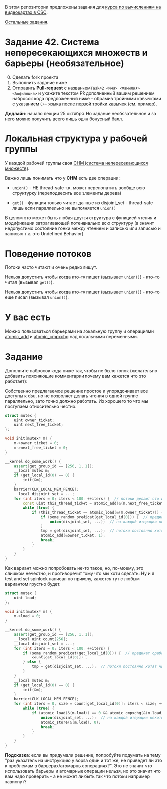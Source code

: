 В этом репозитории предложены задания для [курса по вычислениям на видеокартах в CSC](https://compscicenter.ru/courses/video_cards_computation/2021-autumn/).

[Остальные задания](https://github.com/GPGPUCourse/GPGPUTasks2021/).

# Задание 42. Система непересекающихся множеств и барьеры (необязательное)

0. Сделать fork проекта
1. Выполнить задание ниже
2. Отправить **Pull-request** с названием```Task42 <Имя> <Фамилия> <Аффиляция>``` и укажите текстом PR дополненный вашим решением набросок кода предложенный ниже - обрамив тройными кавычками с указанием ```C++``` языка [после первой тройки кавычек](https://docs.github.com/en/free-pro-team@latest/github/writing-on-github/creating-and-highlighting-code-blocks#fenced-code-blocks) (см. [пример](https://github.com/GPGPUCourse/GPGPUTasks2021/blame/task42/README.md#L45-L63)).

**Дедлайн**: начало лекции 25 октября. Но задание необязательное и за него можно получить всего лишь один бонусный балл.

Локальная структура у рабочей группы
=========

У каждой рабочей группы своя [СНМ (система непересекающихся множеств)](https://neerc.ifmo.ru/wiki/index.php?title=%D0%A1%D0%9D%D0%9C_(%D1%80%D0%B5%D0%B0%D0%BB%D0%B8%D0%B7%D0%B0%D1%86%D0%B8%D1%8F_%D1%81_%D0%BF%D0%BE%D0%BC%D0%BE%D1%89%D1%8C%D1%8E_%D0%BB%D0%B5%D1%81%D0%B0_%D0%BA%D0%BE%D1%80%D0%BD%D0%B5%D0%B2%D1%8B%D1%85_%D0%B4%D0%B5%D1%80%D0%B5%D0%B2%D1%8C%D0%B5%D0%B2)).

Важно лишь понимать что у **СНМ** есть две операции:

- ```union()``` - НЕ thread-safe т.к. может перелопатить вообще всю структурку (переподвесить все элементы дерева)

- ```get()``` - функция только читает данные из disjoint_set - thread-safe лишь если параллельно не выполняется ```union()```

В целом это может быть любая другая структура с функцией чтения и модификации затрагивающей потенциально всю структуру (а значит недопустимо состояние гонки между чтением и записью или записью и записью т.к. это Undefined Behavior).

Поведение потоков
=========

Потоки часто читают и очень редко пишут.

Нельзя допустить чтобы когда кто-то пишет (вызывает ```union()```) - кто-то читал (вызывал ```get()```).

Нельзя допустить чтобы когда кто-то пишет (вызывает ```union()```) - кто-то еще писал (вызывал ```union()```).

У вас есть
=========

Можно пользоваться барьерами на локальную группу и операциями [atomic_add](https://www.khronos.org/registry/OpenCL/sdk/1.2/docs/man/xhtml/atomic_add.html) и [atomic_cmpxchg](https://www.khronos.org/registry/OpenCL/sdk/1.2/docs/man/xhtml/atomic_cmpxchg.html) над локальными переменными.

Задание
=========

Дополните набросок кода ниже так, чтобы не было гонок (желательно добавить поясняющие комментарии почему вам кажется что это работает):

Собственно предлагаемое решение простое и упорядочивает все доступы к dsu, но не позволяет делать чтения в одной группе
параллельно, зато точно должно работать. Из хорошего то что мы поступаем относительно честно.

```C++
struct mutex {
    uint owner_ticket;
    uint next_free_ticket;
};

void init(mutex* m) {
    m->owner_ticket = 0;
    m->next_free_ticket = 0;
}

__kernel do_some_work() {
    assert(get_group_id == [256, 1, 1]);
    __local mutex m;
    if (get_local_id(0) == 0) {
        init(&m);
    }
    barrier(CLK_LOCAL_MEM_FENCE);
    __local disjoint_set = ...;
    for (int iters = 0; iters < 100; ++iters) {  // потоки делают сто итераций
        const uint this_thread_ticket = atomic_add(&(m.next_free_ticket), 1);
        while (true) {
            if (this_thread_ticket == atomic_load(&(m.owner_ticket))) {
                if (some_random_predicat(get_local_id(0))) {  // предикат срабатывает очень редко (например шанс - 0.1%)
                    union(disjoint_set, ...);  // на каждой итерации некоторые потоки могут захотеть обновить нашу структурку
                }
                tmp = get(disjoint_set, ...);  // потоки постоянно хотят читать из структурки
                atomic_add(&owner_ticket, 1);
                break;
            }
        }
    }
}
```

Как вариант можно попробовать нечто такое, но, по-моему, это слишком нечестно, и противоречит тому что мы хоти сделать:
Ну и я test and set spinlock написал по приколу, кажется тут с любым вариантом грустно будет.

```C++
struct mutex {
    uint load;
};

void init(mutex* m) {
    m->load = 0;
}

__kernel do_some_work() {
    assert(get_group_id == [256, 1, 1]);
    __local uint count[256];
    __local disjoint_set = ...;
    for (int iters = 0; iters < 100; ++iters) {
        if (some_random_predicat(get_local_id(0))) {  // предикат срабатывает очень редко (например шанс - 0.1%)
            count[get_local_id(0)]++;
        } else {
            tmp = get(disjoint_set, ...);  // потоки постоянно хотят читать из структурки
        }
    }
    __local mutex m;
    if (get_local_id(0) == 0) {
        init(&m);
    }
    barrier(CLK_LOCAL_MEM_FENCE);
    for (int iters = 0, size = count[get_local_id(0)]; iters < size; ++iters) {  // потоки делают сто итераций
        while (true) {
            if (atomic_load(&(m.load)) == 0 && atomic_cmpxchg(&(m.load), 0, 1)) {
                union(disjoint_set, ...);  // на каждой итерации некоторые потоки могут захотеть обновить нашу структурку
                atomic_store(&(m.load), 0);
                break;
            }
        }
    }
}
```

**Подсказка**: если вы придумали решение, попробуйте подумать на тему "раз указатель на инструкцию у ворпа один и тот же, не приведет ли это к проблемам в барьерах/атомарных операциях?". Это не значит что использовать барьеры и атомарные операции нельзя, но это значит что вам надо проверить - а не может ли быть так что потоки например зависнут?
